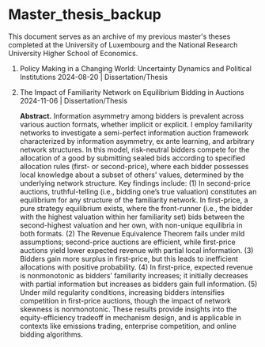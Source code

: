 # Master_thesis_backup

This document serves as an archive of my previous master's theses completed at the University of Luxembourg and the National Research University Higher School of Economics.

1. Policy Making in a Changing World: Uncertainty Dynamics and Political Institutions
2024-08-20 | Dissertation/Thesis

2. The Impact of Familiarity Network on Equilibrium Bidding in Auctions
2024-11-06 | Dissertation/Thesis

   **Abstract.** Information asymmetry among bidders is prevalent across various auction formats, whether implicit or explicit. I employ familiarity networks to investigate a semi-perfect information auction framework characterized by information asymmetry, ex ante learning, and arbitrary network structures. In this model, risk-neutral bidders compete for the allocation of a good by submitting sealed bids according to specified allocation rules (first- or second-price), where each bidder possesses local knowledge about a subset of others' values, determined by the underlying network structure. Key findings include: (1) In second-price auctions, truthful-telling (i.e., bidding one’s true valuation) constitutes an equilibrium for any structure of the familiarity network. In first-price, a pure strategy equilibrium exists, where the front-runner (i.e., the bidder with the highest valuation within her familiarity set) bids between the second-highest valuation and her own, with non-unique equilibria in both formats. (2) The Revenue Equivalence Theorem fails under mild assumptions; second-price auctions are efficient, while first-price auctions yield lower expected revenue with partial local information. (3) Bidders gain more surplus in first-price, but this leads to inefficient allocations with positive probability. (4) In first-price, expected revenue is nonmonotonic as bidders’ familiarity increases; it initially decreases with partial information but increases as bidders gain full information. (5) Under mild regularity conditions, increasing bidders intensifies competition in first-price auctions, though the impact of network skewness is nonmonotonic. These results provide insights into the equity-efficiency tradeoff in mechanism design, and is applicable in contexts like emissions trading, enterprise competition, and online bidding algorithms.

